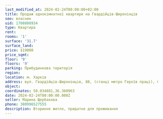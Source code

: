 ```yaml
---
last_modified_at: 2024-02-24T00:00:00+02:00
title: Продаж однокімнатної квартири на Гвардійців-Широнінців
seo: власник
uid: 1708808934
type: Квартира
rent:
rooms: '1'
surface: '31.7'
surface_land:
price: $19000
price_sqmt:
floor: '9'
floors: '9'
parking: Прибудинкова територія
region:
location: м. Харків
address: вул. Гвардійців-Широнінців, 88, (станці метро Героїв праці), Салтівський район
object:
coordinates: 50.034881,36.360963
date: 2024-02-24T00:00:00.000Z
seller: Марина Щербакова
phone: 380996527555
description: Вторинне житло, придатне для проживання
---
```

